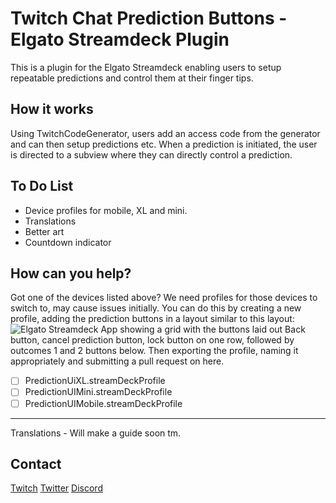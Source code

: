 # Twitch Chat Prediction Buttons - Elgato Streamdeck Plugin

This is a plugin for the Elgato Streamdeck enabling users to setup repeatable predictions and control them at their finger tips.

## How it works

Using TwitchCodeGenerator, users add an access code from the generator and can then setup predictions etc. When a prediction is initiated, the user is directed to a subview where they can directly control a prediction.

## To Do List

- Device profiles for mobile, XL and mini.
- Translations
- Better art
- Countdown indicator

## How can you help?

Got one of the devices listed above? We need profiles for those devices to switch to, may cause issues initially. You can do this by creating a new profile, adding the prediction buttons in a layout similar to this layout:![Elgato Streamdeck App showing a grid with the buttons laid out](https://i.imgur.com/RmmYWpV.png) Back button, cancel prediction button, lock button on one row, followed by outcomes 1 and 2 buttons below. Then exporting the profile, naming it appropriately and submitting a pull request on here.

- [ ] PredictionUiXL.streamDeckProfile
- [ ] PredictionUIMini.streamDeckProfile
- [ ] PredictionUIMobile.streamDeckProfile

---

Translations - Will make a guide soon tm.

## Contact

[Twitch](twitch.tv/ghostlytuna)
[Twitter](twitter.com/ghostlytuna)
[Discord](https://discordapp.com/invite/S67P7UH)

